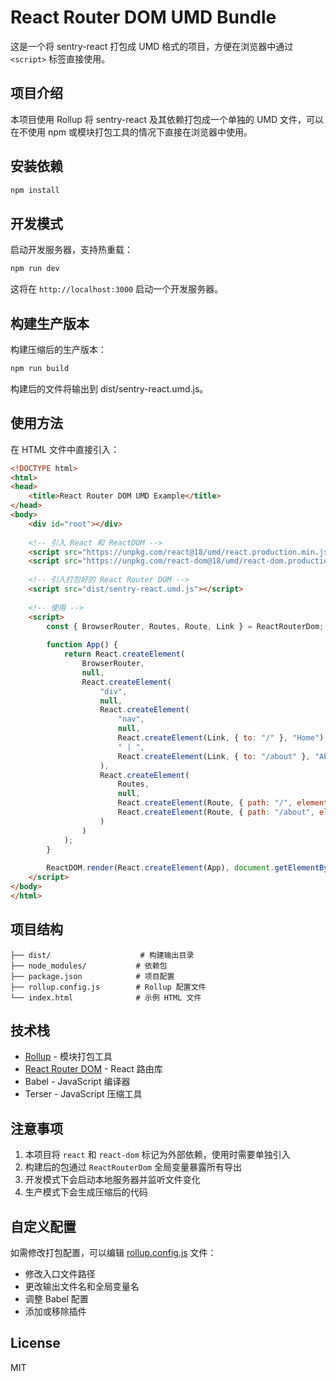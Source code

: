 # React Router DOM UMD Bundle

这是一个将 sentry-react 打包成 UMD 格式的项目，方便在浏览器中通过 `<script>` 标签直接使用。

## 项目介绍

本项目使用 Rollup 将 sentry-react 及其依赖打包成一个单独的 UMD 文件，可以在不使用 npm 或模块打包工具的情况下直接在浏览器中使用。

## 安装依赖

```bash
npm install
```

## 开发模式

启动开发服务器，支持热重载：

```bash
npm run dev
```

这将在 `http://localhost:3000` 启动一个开发服务器。

## 构建生产版本

构建压缩后的生产版本：

```bash
npm run build
```

构建后的文件将输出到 dist/sentry-react.umd.js。

## 使用方法

在 HTML 文件中直接引入：

```html
<!DOCTYPE html>
<html>
<head>
    <title>React Router DOM UMD Example</title>
</head>
<body>
    <div id="root"></div>
    
    <!-- 引入 React 和 ReactDOM -->
    <script src="https://unpkg.com/react@18/umd/react.production.min.js"></script>
    <script src="https://unpkg.com/react-dom@18/umd/react-dom.production.min.js"></script>
    
    <!-- 引入打包好的 React Router DOM -->
    <script src="dist/sentry-react.umd.js"></script>
    
    <!-- 使用 -->
    <script>
        const { BrowserRouter, Routes, Route, Link } = ReactRouterDom;
        
        function App() {
            return React.createElement(
                BrowserRouter,
                null,
                React.createElement(
                    "div",
                    null,
                    React.createElement(
                        "nav",
                        null,
                        React.createElement(Link, { to: "/" }, "Home"),
                        " | ",
                        React.createElement(Link, { to: "/about" }, "About")
                    ),
                    React.createElement(
                        Routes,
                        null,
                        React.createElement(Route, { path: "/", element: React.createElement("h1", null, "Home Page") }),
                        React.createElement(Route, { path: "/about", element: React.createElement("h1", null, "About Page") })
                    )
                )
            );
        }
        
        ReactDOM.render(React.createElement(App), document.getElementById('root'));
    </script>
</body>
</html>
```

## 项目结构

```
├── dist/                    # 构建输出目录
├── node_modules/           # 依赖包
├── package.json            # 项目配置
├── rollup.config.js        # Rollup 配置文件
└── index.html              # 示例 HTML 文件
```

## 技术栈

- [Rollup](https://rollupjs.org/) - 模块打包工具
- [React Router DOM](https://reactrouter.com/) - React 路由库
- Babel - JavaScript 编译器
- Terser - JavaScript 压缩工具

## 注意事项

1. 本项目将 `react` 和 `react-dom` 标记为外部依赖，使用时需要单独引入
2. 构建后的包通过 `ReactRouterDom` 全局变量暴露所有导出
3. 开发模式下会启动本地服务器并监听文件变化
4. 生产模式下会生成压缩后的代码

## 自定义配置

如需修改打包配置，可以编辑 [rollup.config.js](file:///Users/qiuhuibin/projects/sentry-react-umd/rollup.config.js) 文件：

- 修改入口文件路径
- 更改输出文件名和全局变量名
- 调整 Babel 配置
- 添加或移除插件

## License

MIT